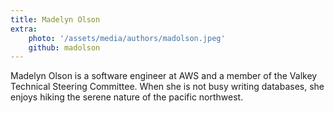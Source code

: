 ```yaml
---
title: Madelyn Olson
extra:
    photo: '/assets/media/authors/madolson.jpeg'
    github: madolson
---
```


Madelyn Olson is a software engineer at AWS and a member of the Valkey Technical Steering Committee.
When she is not busy writing databases, she enjoys hiking the serene nature of the pacific northwest.
